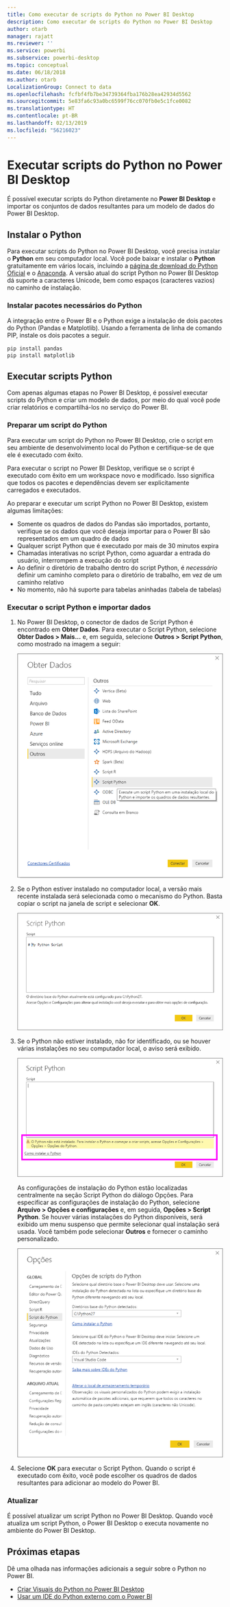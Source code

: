 ```yaml
---
title: Como executar de scripts do Python no Power BI Desktop
description: Como executar de scripts do Python no Power BI Desktop
author: otarb
manager: rajatt
ms.reviewer: ''
ms.service: powerbi
ms.subservice: powerbi-desktop
ms.topic: conceptual
ms.date: 06/18/2018
ms.author: otarb
LocalizationGroup: Connect to data
ms.openlocfilehash: fcfbf4fb7be34739364fba176b28ea42934d5562
ms.sourcegitcommit: 5e83fa6c93a0bc6599f76cc070fb0e5c1fce0082
ms.translationtype: HT
ms.contentlocale: pt-BR
ms.lasthandoff: 02/13/2019
ms.locfileid: "56216023"
---
```

# <a name="run-python-scripts-in-power-bi-desktop"></a>Executar scripts do Python no Power BI Desktop
É possível executar scripts do Python diretamente no **Power BI Desktop** e importar os conjuntos de dados resultantes para um modelo de dados do Power BI Desktop.

## <a name="install-python"></a>Instalar o Python
Para executar scripts do Python no Power BI Desktop, você precisa instalar o **Python** em seu computador local. Você pode baixar e instalar o **Python** gratuitamente em vários locais, incluindo a [página de download do Python Oficial](https://www.python.org/) e o [Anaconda](https://anaconda.org/anaconda/python/). A versão atual do script Python no Power BI Desktop dá suporte a caracteres Unicode, bem como espaços (caracteres vazios) no caminho de instalação.

### <a name="install-required-python-packages"></a>Instalar pacotes necessários do Python
A integração entre o Power BI e o Python exige a instalação de dois pacotes do Python (Pandas e Matplotlib).  Usando a ferramenta de linha de comando PIP, instale os dois pacotes a seguir.

```
pip install pandas
pip install matplotlib
```

## <a name="run-python-scripts"></a>Executar scripts Python
Com apenas algumas etapas no Power BI Desktop, é possível executar scripts do Python e criar um modelo de dados, por meio do qual você pode criar relatórios e compartilhá-los no serviço do Power BI.

### <a name="prepare-a-python-script"></a>Preparar um script do Python
Para executar um script do Python no Power BI Desktop, crie o script em seu ambiente de desenvolvimento local do Python e certifique-se de que ele é executado com êxito.

Para executar o script no Power BI Desktop, verifique se o script é executado com êxito em um workspace novo e modificado. Isso significa que todos os pacotes e dependências devem ser explicitamente carregados e executados.

Ao preparar e executar um script Python no Power BI Desktop, existem algumas limitações:

* Somente os quadros de dados do Pandas são importados, portanto, verifique se os dados que você deseja importar para o Power BI são representados em um quadro de dados
* Qualquer script Python que é executado por mais de 30 minutos expira
* Chamadas interativas no script Python, como aguardar a entrada do usuário, interrompem a execução do script
* Ao definir o diretório de trabalho dentro do script Python, é *necessário* definir um caminho completo para o diretório de trabalho, em vez de um caminho relativo
* No momento, não há suporte para tabelas aninhadas (tabela de tabelas) 

### <a name="run-your-python-script-and-import-data"></a>Executar o script Python e importar dados
1. No Power BI Desktop, o conector de dados de Script Python é encontrado em **Obter Dados**. Para executar o Script Python, selecione **Obter Dados &gt; Mais...** e, em seguida, selecione **Outros &gt; Script Python**, como mostrado na imagem a seguir:
   
   ![](media/desktop-python-scripts/python-scripts-1.png)
2. Se o Python estiver instalado no computador local, a versão mais recente instalada será selecionada como o mecanismo do Python. Basta copiar o script na janela de script e selecionar **OK**.
   
   ![](media/desktop-python-scripts/python-scripts-2.png)
3. Se o Python não estiver instalado, não for identificado, ou se houver várias instalações no seu computador local, o aviso será exibido.
   
   ![](media/desktop-python-scripts/python-scripts-3.png)
   
   As configurações de instalação do Python estão localizadas centralmente na seção Script Python do diálogo Opções. Para especificar as configurações de instalação do Python, selecione **Arquivo > Opções e configurações** e, em seguida, **Opções > Script Python**. Se houver várias instalações do Python disponíveis, será exibido um menu suspenso que permite selecionar qual instalação será usada. Você também pode selecionar **Outros** e fornecer o caminho personalizado.
   
   ![](media/desktop-python-scripts/python-scripts-4.png)
4. Selecione **OK** para executar o Script Python. Quando o script é executado com êxito, você pode escolher os quadros de dados resultantes para adicionar ao modelo do Power BI.

### <a name="refresh"></a>Atualizar
É possível atualizar um script Python no Power BI Desktop. Quando você atualiza um script Python, o Power BI Desktop o executa novamente no ambiente do Power BI Desktop.

## <a name="next-steps"></a>Próximas etapas
Dê uma olhada nas informações adicionais a seguir sobre o Python no Power BI.

* [Criar Visuais do Python no Power BI Desktop](desktop-python-visuals.md)
* [Usar um IDE do Python externo com o Power BI](desktop-python-ide.md)
